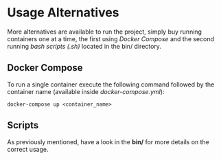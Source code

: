 # Usage Alternatives

More alternatives are available to run the project, simply buy running containers one at a time, the first using *Docker Compose* and the second running *bash scripts (.sh)* located in the bin/ directory.

## Docker Compose
To run a single container execute the following command followed by the container name (available inside *docker-compose.yml*):
```
docker-compose up <container_name>
```

## Scripts
As previously mentioned, have a look in the **bin/** for more details on the correct usage. 
